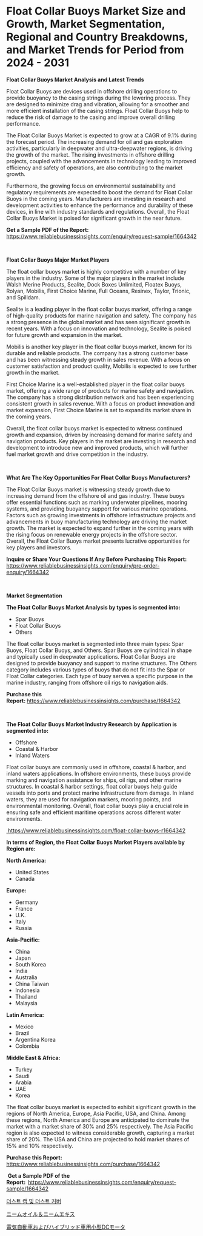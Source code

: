 <p><h1>Float Collar Buoys Market Size and Growth, Market Segmentation, Regional and Country Breakdowns, and Market Trends for Period from 2024 -  2031</h1></p><p><strong>Float Collar Buoys Market Analysis and Latest Trends</strong></p>
<p><p>Float Collar Buoys are devices used in offshore drilling operations to provide buoyancy to the casing strings during the lowering process. They are designed to minimize drag and vibration, allowing for a smoother and more efficient installation of the casing strings. Float Collar Buoys help to reduce the risk of damage to the casing and improve overall drilling performance.</p><p>The Float Collar Buoys Market is expected to grow at a CAGR of 9.1% during the forecast period. The increasing demand for oil and gas exploration activities, particularly in deepwater and ultra-deepwater regions, is driving the growth of the market. The rising investments in offshore drilling projects, coupled with the advancements in technology leading to improved efficiency and safety of operations, are also contributing to the market growth.</p><p>Furthermore, the growing focus on environmental sustainability and regulatory requirements are expected to boost the demand for Float Collar Buoys in the coming years. Manufacturers are investing in research and development activities to enhance the performance and durability of these devices, in line with industry standards and regulations. Overall, the Float Collar Buoys Market is poised for significant growth in the near future.</p></p>
<p><strong>Get a Sample PDF of the Report:&nbsp;</strong> <a href="https://www.reliablebusinessinsights.com/enquiry/request-sample/1664342">https://www.reliablebusinessinsights.com/enquiry/request-sample/1664342</a></p>
<p>&nbsp;</p>
<p><strong>Float Collar Buoys Major Market Players</strong></p>
<p><p>The float collar buoys market is highly competitive with a number of key players in the industry. Some of the major players in the market include Walsh Merine Products, Sealite, Dock Boxes Unlimited, Floatex Buoys, Rolyan, Mobilis, First Choice Marine, Full Oceans, Resinex, Taylor, Trionic, and Spilldam.</p><p>Sealite is a leading player in the float collar buoys market, offering a range of high-quality products for marine navigation and safety. The company has a strong presence in the global market and has seen significant growth in recent years. With a focus on innovation and technology, Sealite is poised for future growth and expansion in the market.</p><p>Mobilis is another key player in the float collar buoys market, known for its durable and reliable products. The company has a strong customer base and has been witnessing steady growth in sales revenue. With a focus on customer satisfaction and product quality, Mobilis is expected to see further growth in the market.</p><p>First Choice Marine is a well-established player in the float collar buoys market, offering a wide range of products for marine safety and navigation. The company has a strong distribution network and has been experiencing consistent growth in sales revenue. With a focus on product innovation and market expansion, First Choice Marine is set to expand its market share in the coming years.</p><p>Overall, the float collar buoys market is expected to witness continued growth and expansion, driven by increasing demand for marine safety and navigation products. Key players in the market are investing in research and development to introduce new and improved products, which will further fuel market growth and drive competition in the industry.</p></p>
<p>&nbsp;</p>
<p><strong>What Are The Key Opportunities For Float Collar Buoys Manufacturers?</strong></p>
<p><p>The Float Collar Buoys market is witnessing steady growth due to increasing demand from the offshore oil and gas industry. These buoys offer essential functions such as marking underwater pipelines, mooring systems, and providing buoyancy support for various marine operations. Factors such as growing investments in offshore infrastructure projects and advancements in buoy manufacturing technology are driving the market growth. The market is expected to expand further in the coming years with the rising focus on renewable energy projects in the offshore sector. Overall, the Float Collar Buoys market presents lucrative opportunities for key players and investors.</p></p>
<p><strong>Inquire or Share Your Questions If Any Before Purchasing This Report:</strong> <a href="https://www.reliablebusinessinsights.com/enquiry/pre-order-enquiry/1664342">https://www.reliablebusinessinsights.com/enquiry/pre-order-enquiry/1664342</a></p>
<p>&nbsp;</p>
<p><strong>Market Segmentation</strong></p>
<p><strong>The Float Collar Buoys Market Analysis by types is segmented into:</strong></p>
<p><ul><li>Spar Buoys</li><li>Float Collar Buoys</li><li>Others</li></ul></p>
<p><p>The float collar buoys market is segmented into three main types: Spar Buoys, Float Collar Buoys, and Others. Spar Buoys are cylindrical in shape and typically used in deepwater applications. Float Collar Buoys are designed to provide buoyancy and support to marine structures. The Others category includes various types of buoys that do not fit into the Spar or Float Collar categories. Each type of buoy serves a specific purpose in the marine industry, ranging from offshore oil rigs to navigation aids.</p></p>
<p><strong>Purchase this Report:&nbsp;</strong><a href="https://www.reliablebusinessinsights.com/purchase/1664342">https://www.reliablebusinessinsights.com/purchase/1664342</a></p>
<p>&nbsp;</p>
<p><strong>The Float Collar Buoys Market Industry Research by Application is segmented into:</strong></p>
<p><ul><li>Offshore</li><li>Coastal & Harbor</li><li>Inland Waters</li></ul></p>
<p><p>Float collar buoys are commonly used in offshore, coastal & harbor, and inland waters applications. In offshore environments, these buoys provide marking and navigation assistance for ships, oil rigs, and other marine structures. In coastal & harbor settings, float collar buoys help guide vessels into ports and protect marine infrastructure from damage. In inland waters, they are used for navigation markers, mooring points, and environmental monitoring. Overall, float collar buoys play a crucial role in ensuring safe and efficient maritime operations across different water environments.</p></p>
<p><a href="https://www.reliablebusinessinsights.com/float-collar-buoys-r1664342">&nbsp;https://www.reliablebusinessinsights.com/float-collar-buoys-r1664342</a></p>
<p><strong>In terms of Region, the Float Collar Buoys Market Players available by Region are:</strong></p>
<p>
    <p> <strong> North America: </strong>
        <ul>
            <li>United States</li>
            <li>Canada</li>
        </ul>
        </p> 
    <p> <strong> Europe: </strong>
        <ul>
            <li>Germany</li>
            <li>France</li>
            <li>U.K.</li>
            <li>Italy</li>
            <li>Russia</li>
        </ul>
        </p> 
    <p> <strong> Asia-Pacific: </strong>
        <ul>
            <li>China</li>
            <li>Japan</li>
            <li>South Korea</li>
            <li>India</li>
            <li>Australia</li>
            <li>China Taiwan</li>
            <li>Indonesia</li>
            <li>Thailand</li>
            <li>Malaysia</li>
        </ul>
        </p> 
    <p> <strong> Latin America: </strong>
        <ul>
            <li>Mexico</li>
            <li>Brazil</li>
            <li>Argentina Korea</li>
            <li>Colombia</li>
        </ul>
        </p> 
    <p> <strong> Middle East & Africa: </strong>
        <ul>
            <li>Turkey</li>
            <li>Saudi</li>
            <li>Arabia</li>
            <li>UAE</li>
            <li>Korea</li>
        </ul>
    </p>
    </p>
<p><p>The float collar buoys market is expected to exhibit significant growth in the regions of North America, Europe, Asia Pacific, USA, and China. Among these regions, North America and Europe are anticipated to dominate the market with a market share of 30% and 25% respectively. The Asia Pacific region is also expected to witness considerable growth, capturing a market share of 20%. The USA and China are projected to hold market shares of 15% and 10% respectively.</p></p>
<p><strong>Purchase this Report: </strong><a href="https://www.reliablebusinessinsights.com/purchase/1664342">https://www.reliablebusinessinsights.com/purchase/1664342</a></p>
<p>&nbsp;<strong>Get a Sample PDF of the Report:&nbsp;&nbsp;</strong><a href="https://www.reliablebusinessinsights.com/enquiry/request-sample/1664342">https://www.reliablebusinessinsights.com/enquiry/request-sample/1664342</a></p>
<p><strong></strong></p>
<p><p><a href="https://github.com/amuji413411/Market-Research-Report-List-1/blob/main/520621788336.md">더스트 캡 및 더스트 커버</a></p><p><a href="https://github.com/bevdtkn4419963/Market-Research-Report-List-2/blob/main/218920596724.md">ニームオイル＆ニームエキス</a></p><p><a href="https://github.com/MosesSpinka1914/Market-Research-Report-List-1/blob/main/684066196725.md">電気自動車およびハイブリッド車用小型DCモータ</a></p></p>